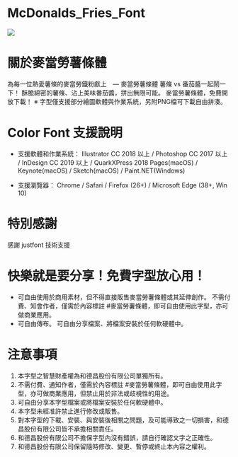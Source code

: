 # McDonalds_Fries_Font
![](https://github.com/mcdtaiwan/Chicken_McNuggets/blob/main/ChickenMcNuggets_Demo.png)

# 關於麥當勞薯條體
為每⼀位熱愛薯條的麥當勞鐵粉獻上　— ⿆當勞薯條體 薯條 vs 番茄醬一起鬧一下！
酥脆綿密的薯條、沾上美味番茄醬，拼出無限可能。 ⿆當勞薯條體，免費開放下載！
※ 字型僅支援部分繪圖軟體與作業系統，另附PNG檔可下載自由拼湊。

# Color Font 支援說明
- 支援軟體和作業系統：
  Illustrator CC 2018 以上 / Photoshop CC 2017 以上 / InDesign CC 2019 以上 / QuarkXPress 2018 Pages(macOS) / Keynote(macOS) / Sketch(macOS) / Paint.NET(Windows)

- 支援瀏覽器：
  Chrome / Safari / Firefox (26+) / Microsoft Edge (38+, Win 10)

# 特別感謝
感謝 justfont 技術支援

# 快樂就是要分享！免費字型放心用！
- 可自由使用於商用素材，但不得直接販售麥當勞薯條體或其延伸創作。
  不需付費、知會作者，僅需於內容標註 #麥當勞薯條體，即可自由使用此字型，亦可做商業應用。
- 可自由傳布。
  可自由分享檔案、將檔案安裝於任何軟硬體中。

# 注意事項
1. 本字型之智慧財產權為和德昌股份有限公司單獨所有。
2. 不需付費、通知作者，僅需於內容標註 #麥當勞薯條體，即可自由使用此字型，亦可做商業應用，但禁止用於非法或歧視性的用途。
3. 可自由分享本字型檔案或將檔案安裝於任何軟硬體中。
4. 本字型未經准許禁止進行修改或販售。
5. 對本字型的下載、安裝、與安裝後相關之問題，及可能導致之一切損害，和德昌股份有限公司皆不承擔相關責任。
6. 和德昌股份有限公司不擔保字型內沒有錯誤，請自行確認文字之正確性。
7. 和德昌股份有限公司保留隨時修改、變更、暫停或終止本內容之權利。



